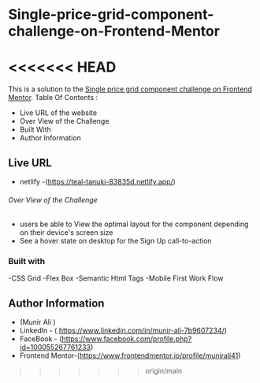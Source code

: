 # Single-price-grid-component-challenge-on-Frontend-Mentor
<<<<<<< HEAD
=======
This is a solution to the [Single price grid component challenge on Frontend Mentor](https://www.frontendmentor.io/challenges/single-price-grid-component-5ce41129d0ff452fec5abbbc).
Table Of Contents :
- Live URL of the website
- Over View of the Challenge
- Built With
- Author Information
## Live URL
- netlify -(https://teal-tanuki-83835d.netlify.app/)
###### Over View of the Challenge
- users be able to View the optimal layout for the component depending on their device's screen size 
- See a hover state on desktop for the Sign Up call-to-action

### Built with
-CSS Grid
-Flex Box
-Semantic Html Tags
-Mobile First Work Flow

## Author Information
 -  (Munir Ali )
 - LinkedIn - ( https://www.linkedin.com/in/munir-ali-7b9607234/)
 - FaceBook - (https://www.facebook.com/profile.php?id=100055267761233)
 - Frontend Mentor-(https://www.frontendmentor.io/profile/munirali41)
 

>>>>>>> origin/main
